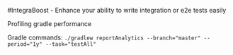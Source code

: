 #IntegraBoost - Enhance your ability to write integration or e2e tests easily

Profiling gradle performance

Gradle commands:
`./gradlew reportAnalytics --branch="master" --period="1y" --task="testAll"`
